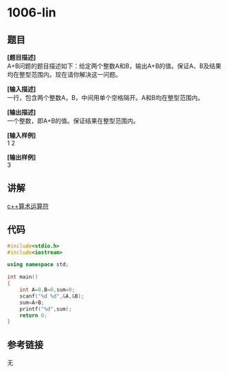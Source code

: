 # 1006-lin
## 题目  
**[题目描述]**  
A+B问题的题目描述如下：给定两个整数A和B，输出A+B的值。保证A、B及结果均在整型范围内。现在请你解决这一问题。  

**[输入描述]**   
一行，包含两个整数A，B，中间用单个空格隔开。A和B均在整型范围内。  

**[输出描述]**  
一个整数，即A+B的值。保证结果在整型范围内。  

**[输入样例]**  
1 2  

**[输出样例]**  
3  

## 讲解  
[c++算术运算符](C4.2算术运算符)  

## 代码  

```cpp
#include<stdio.h>
#include<iostream>

using namespace std;

int main()
{
	int A=0,B=0,sum=0;
	scanf("%d %d",&A,&B);
	sum=A+B;
	printf("%d",sum);
	return 0;
}
```

## 参考链接  
无  
